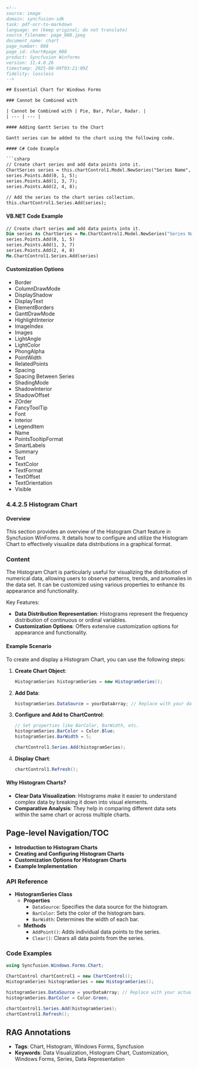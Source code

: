 ```html
<!-- 
source: image
domain: syncfusion-sdk
task: pdf-ocr-to-markdown
language: en (keep original; do not translate)
source_filename: page_088.jpeg
document_name: chart
page_number: 088
page_id: chart#page_088
product: Syncfusion Winforms
version: 11.4.0.26
timestamp: 2025-08-09T03:21:09Z
fidelity: lossless
-->

## Essential Chart for Windows Forms

### Cannot be Combined with

| Cannot be Combined with | Pie, Bar, Polar, Radar. |
| --- | --- |

#### Adding Gantt Series to the Chart

Gantt series can be added to the chart using the following code.

#### C# Code Example

```csharp
// Create chart series and add data points into it.
ChartSeries series = this.chartControl1.Model.NewSeries("Series Name", ChartSeriesType.Gantt);
series.Points.Add(0, 1, 5);
series.Points.Add(1, 3, 7);
series.Points.Add(2, 4, 8);

// Add the series to the chart series collection.
this.chartControl1.Series.Add(series);
```

#### VB.NET Code Example

```vb
// Create chart series and add data points into it.
Dim series As ChartSeries = Me.ChartControl1.Model.NewSeries("Series Name", ChartSeriesType.Gantt)
series.Points.Add(0, 1, 5)
series.Points.Add(1, 3, 7)
series.Points.Add(2, 4, 8)
Me.ChartControl1.Series.Add(series)
```

#### Customization Options

- Border
- ColumnDrawMode
- DisplayShadow
- DisplayText
- ElementBorders
- GanttDrawMode
- HighlightInterior
- ImageIndex
- Images
- LightAngle
- LightColor
- PhongAlpha
- PointWidth
- RelatedPoints
- Spacing
- Spacing Between Series
- ShadingMode
- ShadowInterior
- ShadowOffset
- ZOrder
- FancyToolTip
- Font
- Interior
- LegendItem
- Name
- PointsTooltipFormat
- SmartLabels
- Summary
- Text
- TextColor
- TextFormat
- TextOffset
- TextOrientation
- Visible

### 4.4.2.5 Histogram Chart

#### Overview

This section provides an overview of the Histogram Chart feature in Syncfusion WinForms. It details how to configure and utilize the Histogram Chart to effectively visualize data distributions in a graphical format.

### Content

The Histogram Chart is particularly useful for visualizing the distribution of numerical data, allowing users to observe patterns, trends, and anomalies in the data set. It can be customized using various properties to enhance its appearance and functionality.

Key Features:
- **Data Distribution Representation**: Histograms represent the frequency distribution of continuous or ordinal variables.
- **Customization Options**: Offers extensive customization options for appearance and functionality.

#### Example Scenario

To create and display a Histogram Chart, you can use the following steps:

1. **Create Chart Object**:
   ```csharp
   HistogramSeries histogramSeries = new HistogramSeries();
   ```

2. **Add Data**:
   ```csharp
   histogramSeries.DataSource = yourDataArray; // Replace with your data source
   ```

3. **Configure and Add to ChartControl**:
   ```csharp
   // Set properties like BarColor, BarWidth, etc.
   histogramSeries.BarColor = Color.Blue;
   histogramSeries.BarWidth = 5;

   chartControl1.Series.Add(histogramSeries);
   ```

4. **Display Chart**:
   ```csharp
   chartControl1.Refresh();
   ```

#### Why Histogram Charts?
- **Clear Data Visualization**: Histograms make it easier to understand complex data by breaking it down into visual elements.
- **Comparative Analysis**: They help in comparing different data sets within the same chart or across multiple charts.

## Page-level Navigation/TOC
- **Introduction to Histogram Charts**
- **Creating and Configuring Histogram Charts**
- **Customization Options for Histogram Charts**
- **Example Implementation**

### API Reference
- **HistogramSeries Class**
  - **Properties**
    - `DataSource`: Specifies the data source for the histogram.
    - `BarColor`: Sets the color of the histogram bars.
    - `BarWidth`: Determines the width of each bar.
  - **Methods**
    - `AddPoint()`: Adds individual data points to the series.
    - `Clear()`: Clears all data points from the series.

### Code Examples
```csharp
using Syncfusion.Windows.Forms.Chart;

ChartControl chartControl1 = new ChartControl();
HistogramSeries histogramSeries = new HistogramSeries();

histogramSeries.DataSource = yourDataArray; // Replace with your actual data array
histogramSeries.BarColor = Color.Green;

chartControl1.Series.Add(histogramSeries);
chartControl1.Refresh();
```

## RAG Annotations
- **Tags**: Chart, Histogram, Windows Forms, Syncfusion
- **Keywords**: Data Visualization, Histogram Chart, Customization, Windows Forms, Series, Data Representation
```